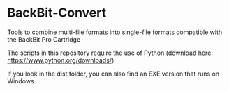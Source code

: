 # BackBit-Convert
Tools to combine multi-file formats into single-file formats compatible with the BackBit Pro Cartridge

The scripts in this repository require the use of Python (download here: https://www.python.org/downloads/)

If you look in the dist folder, you can also find an EXE version that runs on Windows.
